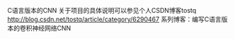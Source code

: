 C语言版本的CNN
关于项目的具体说明可以参见个人CSDN博客tostq
http://blog.csdn.net/tostq/article/category/6290467
系列博客：编写C语言版本的卷积神经网络CNN
